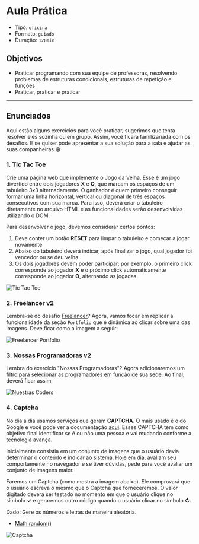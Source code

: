 # Aula Prática

- Tipo: `oficina`
- Formato: `guiado`
- Duração: `120min`

## Objetivos

- Praticar programando com sua equipe de professoras, resolvendo problemas de
  estruturas condicionais, estruturas de repetição e funções
- Praticar, praticar e praticar

***

## Enunciados

Aqui estão alguns exercícios para você praticar, sugerimos que tenta resolver
eles sozinha ou em grupo. Assim, você ficará familizariada com os desafios. E se
quiser pode apresentar a sua solução para a sala e ajudar as suas companheiras
😁

### 1. Tic Tac Toe

Crie uma página web que implemente o Jogo da Velha. Esse é um jogo divertido
entre dois jogadores **X** e **O**, que marcam os espaços de um tabuleiro 3x3
alternadamente. O ganhador é quem primeiro conseguir formar uma linha
horizontal, vertical ou diagonal de três espaços consecutivos com sua marca.
Para isso, deverá criar o tabuleiro diretamente no arquivo HTML e as
funcionalidades serão desenvolvidas utilizando o DOM.

Para desenvolver o jogo, devemos considerar certos pontos:

1. Deve conter um botão **RESET** para limpar o tabuleiro e começar a jogar
   novamente
2. Abaixo do tabuleiro deverá indicar, após finalizar o jogo, qual jogador foi
   vencedor ou se deu velha.
3. Os dois jogadores devem poder participar: por exemplo, o primeiro click
   corresponde ao jogador **X** e o próximo click automaticamente corresponde ao
   jogador **O**, alternando as jogadas.

![Tic Tac
Toe](https://user-images.githubusercontent.com/11894994/59530511-2c4fcf80-8eba-11e9-8d0d-80d45c68c69d.png)

### 2. Freelancer v2

Lembra-se do desafio
[Freelancer](https://github.com/Laboratoria-learning/freelancer)? Agora, vamos
focar em replicar a funcionalidade da seção `Portfolio` que é dinâmica ao clicar
sobre uma das imagens. Deve ficar como a imagem a seguir:

![Freelancer
Portfolio](https://user-images.githubusercontent.com/11894994/59530609-6de07a80-8eba-11e9-9f8f-ad8c070cc373.gif)

### 3. Nossas Programadoras v2

Lembra do exercício "Nossas Programadoras"? Agora adicionaremos um filtro para
selecionar as programadores em função de sua sede. Ao final, deverá ficar assim:

![Nuestras
Coders](https://user-images.githubusercontent.com/11894994/59530740-be57d800-8eba-11e9-9257-f56b1ab96b94.gif)

### 4. Captcha

No dia a dia usamos serviços que geram **CAPTCHA**. O mais usado é o do Google e
você pode ver a documentação
[aqui](https://developers.google.com/recaptcha/docs/display?authuser=1). Esses
CAPTCHA tem como objetivo final identificar se é ou não uma pessoa e vai mudando
conforme a tecnologia avança.

Inicialmente consistia em um conjunto de imagens que o usuário devia determinar
o conteúdo e indicar ao sistema. Hoje em dia, avaliam seu comportamente no
navegador e se tiver dúvidas, pede para você avaliar um conjunto de imagens
maior.

Faremos um Captcha \(como mostra a imagem abaixo\). Ele comprovará que o usuário
escreva o mesmo que o Captcha que forneceremos. O valor digitado deverá ser
testado no momento em que o usuário clique no símbolo  **✓** e geraremos outro
código quando o usuário clicar no símbolo  **↻**.

Dado: Gere os números e letras de maneira aleatória.

- [Math.random()](https://developer.mozilla.org/pt-BR/docs/Web/JavaScript/Reference/Global_Objects/Math/random)

![Captcha](https://user-images.githubusercontent.com/11894994/59530848-f8c17500-8eba-11e9-9409-fb993225d14c.gif)